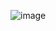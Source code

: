![image](https://github.com/remcostoeten/nextjs-drizzle-crud-w-images-tfw-no-relation-ship-sad-pepe/assets/57683378/cd466af3-e998-4cc5-a38e-d78ba8303bac)
